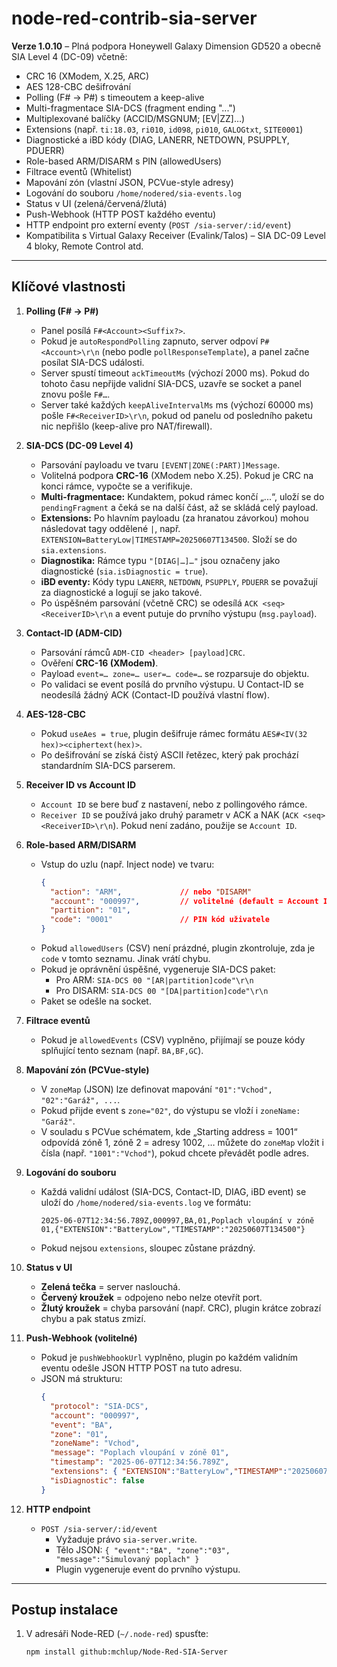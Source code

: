 # node-red-contrib-sia-server

**Verze 1.0.10** – Plná podpora Honeywell Galaxy Dimension GD520 a obecně SIA Level 4 (DC-09) včetně:

- CRC 16 (XModem, X.25, ARC)  
- AES 128-CBC dešifrování  
- Polling (F# → P#) s timeoutem a keep-alive  
- Multi-fragmentace SIA-DCS (fragment ending "...")  
- Multiplexované balíčky (ACCID/MSGNUM; [EV|ZZ]…)  
- Extensions (např. `ti:18.03`, `ri010`, `id098`, `pi010`, `GALOGtxt`, `SITE0001`)  
- Diagnostické a iBD kódy (DIAG, LANERR, NETDOWN, PSUPPLY, PDUERR)  
- Role-based ARM/DISARM s PIN (allowedUsers)  
- Filtrace eventů (Whitelist)  
- Mapování zón (vlastní JSON, PCVue-style adresy)  
- Logování do souboru `/home/nodered/sia-events.log`  
- Status v UI (zelená/červená/žlutá)  
- Push-Webhook (HTTP POST každého eventu)  
- HTTP endpoint pro externí eventy (`POST /sia-server/:id/event`)  
- Kompatibilita s Virtual Galaxy Receiver (Evalink/Talos) – SIA DC-09 Level 4 bloky, Remote Control atd.
---

## Klíčové vlastnosti

1. **Polling (F# → P#)**
   - Panel posílá `F#<Account><Suffix?>`.  
   - Pokud je `autoRespondPolling` zapnuto, server odpoví `P#<Account>\r\n` (nebo podle `pollResponseTemplate`), a panel začne posílat SIA-DCS události.  
   - Server spustí timeout `ackTimeoutMs` (výchozí 2000 ms). Pokud do tohoto času nepřijde validní SIA-DCS, uzavře se socket a panel znovu pošle `F#…`.  
   - Server také každých `keepAliveIntervalMs` ms (výchozí 60000 ms) pošle `F#<ReceiverID>\r\n`, pokud od panelu od posledního paketu nic nepřišlo (keep-alive pro NAT/firewall).

2. **SIA-DCS (DC-09 Level 4)**
   - Parsování payloadu ve tvaru `[EVENT|ZONE(:PART)]Message`.  
   - Volitelná podpora **CRC-16** (XModem nebo X.25). Pokud je CRC na konci rámce, vypočte se a verifikuje.  
   - **Multi-fragmentace:** Kundaktem, pokud rámec končí „...“, uloží se do `pendingFragment` a čeká se na další část, až se skládá celý payload.  
   - **Extensions:** Po hlavním payloadu (za hranatou závorkou) mohou následovat tagy oddělené `|`, např. `EXTENSION=BatteryLow|TIMESTAMP=20250607T134500`. Složí se do `sia.extensions`.  
   - **Diagnostika:** Rámce typu `"[DIAG|…]…"` jsou označeny jako diagnostické (`sia.isDiagnostic = true`).  
   - **iBD eventy:** Kódy typu `LANERR`, `NETDOWN`, `PSUPPLY`, `PDUERR` se považují za diagnostické a logují se jako takové.  
   - Po úspěšném parsování (včetně CRC) se odesílá `ACK <seq> <ReceiverID>\r\n` a event putuje do prvního výstupu (`msg.payload`).

3. **Contact-ID (ADM-CID)**
   - Parsování rámců `ADM-CID <header> [payload]CRC`.  
   - Ověření **CRC-16 (XModem)**.  
   - Payload `event=… zone=… user=… code=…` se rozparsuje do objektu.  
   - Po validaci se event posílá do prvního výstupu. U Contact-ID se neodesílá žádný ACK (Contact-ID používá vlastní flow).

4. **AES-128-CBC**
   - Pokud `useAes = true`, plugin dešifruje rámec formátu `AES#<IV(32 hex)><ciphertext(hex)>`.  
   - Po dešifrování se získá čistý ASCII řetězec, který pak prochází standardním SIA-DCS parserem.

5. **Receiver ID vs Account ID**
   - `Account ID` se bere buď z nastavení, nebo z pollingového rámce.  
   - `Receiver ID` se používá jako druhý parametr v ACK a NAK (`ACK <seq> <ReceiverID>\r\n`). Pokud není zadáno, použije se `Account ID`.

6. **Role-based ARM/DISARM**
   - Vstup do uzlu (např. Inject node) ve tvaru:
     ```json
     {
       "action": "ARM",             // nebo "DISARM"
       "account": "000997",         // volitelné (default = Account ID)
       "partition": "01",
       "code": "0001"               // PIN kód uživatele
     }
     ```
   - Pokud `allowedUsers` (CSV) není prázdné, plugin zkontroluje, zda je `code` v tomto seznamu. Jinak vrátí chybu.  
   - Pokud je oprávnění úspěšné, vygeneruje SIA-DCS paket:
     - Pro ARM: `SIA-DCS 00 "[AR|partition]code"\r\n`
     - Pro DISARM: `SIA-DCS 00 "[DA|partition]code"\r\n`
   - Paket se odešle na socket.

7. **Filtrace eventů**
   - Pokud je `allowedEvents` (CSV) vyplněno, přijímají se pouze kódy splňující tento seznam (např. `BA,BF,GC`).

8. **Mapování zón (PCVue-style)**
   - V `zoneMap` (JSON) lze definovat mapování `"01":"Vchod", "02":"Garáž", ...`.  
   - Pokud přijde event s `zone="02"`, do výstupu se vloží i `zoneName: "Garáž"`.  
   - V souladu s PCVue schématem, kde „Starting address = 1001“ odpovídá zóně 1, zóně 2 = adresy 1002, … můžete do `zoneMap` vložit i čísla (např. `"1001":"Vchod"`), pokud chcete převádět podle adres.

9. **Logování do souboru**
   - Každá validní událost (SIA-DCS, Contact-ID, DIAG, iBD event) se uloží do `/home/nodered/sia-events.log` ve formátu:
     ```
     2025-06-07T12:34:56.789Z,000997,BA,01,Poplach vloupání v zóně 01,{"EXTENSION":"BatteryLow","TIMESTAMP":"20250607T134500"}
     ```
   - Pokud nejsou `extensions`, sloupec zůstane prázdný.

10. **Status v UI**
    - **Zelená tečka** = server naslouchá.  
    - **Červený kroužek** = odpojeno nebo nelze otevřít port.  
    - **Žlutý kroužek** = chyba parsování (např. CRC), plugin krátce zobrazí chybu a pak status zmizí.

11. **Push-Webhook (volitelné)**
    - Pokud je `pushWebhookUrl` vyplněno, plugin po každém validním eventu odešle JSON HTTP POST na tuto adresu.
    - JSON má strukturu:
      ```json
      {
        "protocol": "SIA-DCS",
        "account": "000997",
        "event": "BA",
        "zone": "01",
        "zoneName": "Vchod",
        "message": "Poplach vloupání v zóně 01",
        "timestamp": "2025-06-07T12:34:56.789Z",
        "extensions": { "EXTENSION":"BatteryLow","TIMESTAMP":"20250607T134500" },
        "isDiagnostic": false
      }
      ```

12. **HTTP endpoint**
    - `POST /sia-server/:id/event`  
      - Vyžaduje právo `sia-server.write`.  
      - Tělo JSON: `{ "event":"BA", "zone":"03", "message":"Simulovaný poplach" }`  
      - Plugin vygeneruje event do prvního výstupu.  

---

## Postup instalace

1. V adresáři Node-RED (`~/.node-red`) spusťte:
   ```bash
   npm install github:mchlup/Node-Red-SIA-Server
